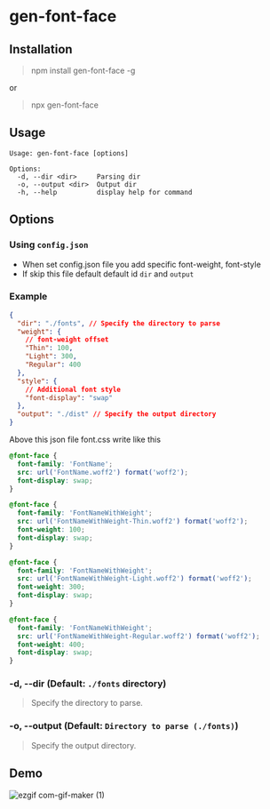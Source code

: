 # gen-font-face

## Installation

> npm install gen-font-face -g

or

> npx gen-font-face

## Usage

```
Usage: gen-font-face [options]

Options:
  -d, --dir <dir>     Parsing dir
  -o, --output <dir>  Output dir
  -h, --help          display help for command
```

## Options

### Using `config.json`

- When set config.json file you add specific font-weight, font-style
- If skip this file default default id `dir` and `output`

### Example

```json
{
  "dir": "./fonts", // Specify the directory to parse
  "weight": {
    // font-weight offset
    "Thin": 100,
    "Light": 300,
    "Regular": 400
  },
  "style": {
    // Additional font style
    "font-display": "swap"
  },
  "output": "./dist" // Specify the output directory
}
```

Above this json file font.css write like this

```css
@font-face {
  font-family: 'FontName';
  src: url('FontName.woff2') format('woff2');
  font-display: swap;
}

@font-face {
  font-family: 'FontNameWithWeight';
  src: url('FontNameWithWeight-Thin.woff2') format('woff2');
  font-weight: 100;
  font-display: swap;
}

@font-face {
  font-family: 'FontNameWithWeight';
  src: url('FontNameWithWeight-Light.woff2') format('woff2');
  font-weight: 300;
  font-display: swap;
}

@font-face {
  font-family: 'FontNameWithWeight';
  src: url('FontNameWithWeight-Regular.woff2') format('woff2');
  font-weight: 400;
  font-display: swap;
}
```

### -d, --dir (Default: `./fonts` directory)

> Specify the directory to parse.

### -o, --output (Default: `Directory to parse (./fonts)`)

> Specify the output directory.

## Demo

![ezgif com-gif-maker (1)](https://user-images.githubusercontent.com/22593217/145664735-6db9328c-8760-4fa7-8187-76c58b6aac31.gif)
